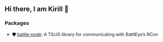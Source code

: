 ## Hi there, I am Kirill 👋

### Packages 
- 🛡️ [battle-node](https://github.com/devkirkir/battleye-node): A TS/JS library for communicating with BattlEye’s RCon

